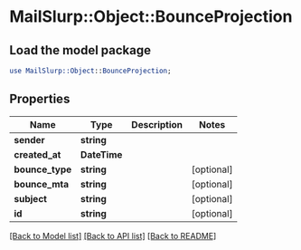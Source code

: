 # MailSlurp::Object::BounceProjection

## Load the model package
```perl
use MailSlurp::Object::BounceProjection;
```

## Properties
Name | Type | Description | Notes
------------ | ------------- | ------------- | -------------
**sender** | **string** |  | 
**created_at** | **DateTime** |  | 
**bounce_type** | **string** |  | [optional] 
**bounce_mta** | **string** |  | [optional] 
**subject** | **string** |  | [optional] 
**id** | **string** |  | [optional] 

[[Back to Model list]](../README#documentation-for-models) [[Back to API list]](../README#documentation-for-api-endpoints) [[Back to README]](../README)


